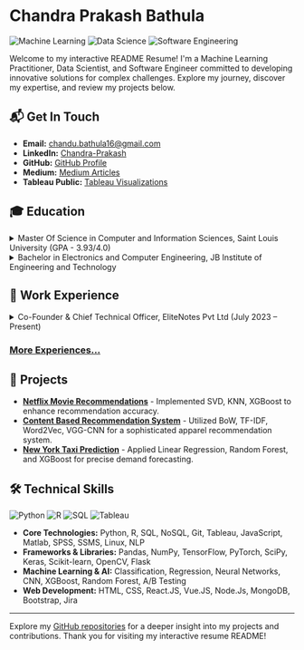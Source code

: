 # Chandra Prakash Bathula

![Machine Learning](https://img.shields.io/badge/Machine_Learning-Expert-blue) ![Data Science](https://img.shields.io/badge/Data_Science-Professional-lightgrey) ![Software Engineering](https://img.shields.io/badge/Software_Engineering-Skilled-green)

Welcome to my interactive README Resume! I'm a Machine Learning Practitioner, Data Scientist, and Software Engineer committed to developing innovative solutions for complex challenges. Explore my journey, discover my expertise, and review my projects below.

## 📬 Get In Touch

- **Email:** [chandu.bathula16@gmail.com](mailto:chandu.bathula16@gmail.com)
- **LinkedIn:** [Chandra-Prakash](https://www.linkedin.com/in/chandra-prakash-bathula/)
- **GitHub:** [GitHub Profile](https://github.com/ChandraPrakash-Bathula)
- **Medium:** [Medium Articles](https://medium.com/@chandu.bathula16)
- **Tableau Public:** [Tableau Visualizations](https://public.tableau.com/app/profile/chandra.prakash.bathula/vizzes)

## 🎓 Education

<details>
<summary>Master Of Science in Computer and Information Sciences, Saint Louis University (GPA - 3.93/4.0)</summary>

- **Duration:** August 2022 – May 2024
- **Location:** Saint Louis, MO
- **Coursework:** Information Retrieval, Mobile and Web Application Development, Applied Analytics and Methods, Software Development, Visualization Feedback and Dissemination, Advanced Software Development.

</details>

<details>
<summary>Bachelor in Electronics and Computer Engineering, JB Institute of Engineering and Technology</summary>

- **Duration:** July 2017 – June 2021
- **Location:** Hyderabad, India

</details>

## 💼 Work Experience

<details>
<summary>Co-Founder & Chief Technical Officer, EliteNotes Pvt Ltd (July 2023 – Present)</summary>

- Pioneered technical strategies using AI, Machine Learning LLMs, NLP, and Generative AI.
- Developed innovative products tackling key industry issues.

</details>

### [More Experiences...](#)

## 🚀 Projects

- **[Netflix Movie Recommendations](#)** - Implemented SVD, KNN, XGBoost to enhance recommendation accuracy.
- **[Content Based Recommendation System](#)** - Utilized BoW, TF-IDF, Word2Vec, VGG-CNN for a sophisticated apparel recommendation system.
- **[New York Taxi Prediction](#)** - Applied Linear Regression, Random Forest, and XGBoost for precise demand forecasting.

## 🛠 Technical Skills

![Python](https://img.shields.io/badge/-Python-blue?style=flat&logo=python&logoColor=white) ![R](https://img.shields.io/badge/-R-lightgrey?style=flat&logo=r&logoColor=white) ![SQL](https://img.shields.io/badge/-SQL-orange?style=flat&logo=sql&logoColor=white) ![Tableau](https://img.shields.io/badge/-Tableau-yellowgreen?style=flat&logo=tableau&logoColor=white)

- **Core Technologies:** Python, R, SQL, NoSQL, Git, Tableau, JavaScript, Matlab, SPSS, SSMS, Linux, NLP
- **Frameworks & Libraries:** Pandas, NumPy, TensorFlow, PyTorch, SciPy, Keras, Scikit-learn, OpenCV, Flask
- **Machine Learning & AI:** Classification, Regression, Neural Networks, CNN, XGBoost, Random Forest, A/B Testing
- **Web Development:** HTML, CSS, React.JS, Vue.JS, Node.Js, MongoDB, Bootstrap, Jira

---

Explore my [GitHub repositories](https://github.com/ChandraPrakash-Bathula) for a deeper insight into my projects and contributions. Thank you for visiting my interactive resume README!
